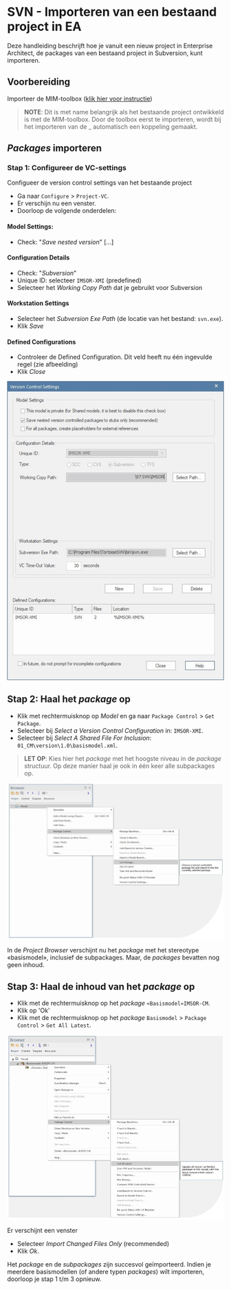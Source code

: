 # SVN - Importeren van een bestaand project in EA

Deze handleiding beschrijft hoe je vanuit een nieuw project in Enterprise Architect, de packages van een bestaand project in Subversion, kunt importeren.  

## Voorbereiding

Importeer de MIM-toolbox ([klik hier voor instructie](https://github.com/Geonovum/MIM-Werkomgeving/blob/master/UML%20profieltooling/werkversie1.1.1/README.md#1--importeren-mim-toolbox))

 > **NOTE**: Dit is met name belangrijk als het bestaande project ontwikkeld is met de MIM-toolbox. Door de toolbox eerst te importeren, wordt bij het importeren van de _ automatisch een koppeling gemaakt. 

## _Packages_ importeren

### Stap 1: Configureer de VC-settings
Configueer de version control settings van het bestaande project

 - Ga naar `Configure` > `Project-VC`.
 - Er verschijn nu een venster.
 - Doorloop de volgende onderdelen: 

#### Model Settings:
 - Check: "_Save nested version_" [...]

#### Configuration Details
 - Check: "_Subversion_"
 - Unique ID: selecteer `IMSOR-XMI` (predefined)
 - Selecteer het _Working Copy Path_ dat je gebruikt voor Subversion

#### Workstation Settings
 - Selecteer het _Subversion Exe Path_ (de locatie van het bestand: `svn.exe`).
 - Klik _Save_

#### Defined Configurations
 - Controleer de Defined Configuration. Dit veld heeft nu één ingevulde regel (zie afbeelding)
 - Klik _Close_

![](media/svn_configure_project_vc.jpg)

## Stap 2: Haal het _package_ op

 - Klik met rechtermuisknop op _Model_ en ga naar `Package Control` > `Get Package`.
 - Selecteer bij _Select a Version Control Configuration_ in: `IMSOR-XMI`.
 - Selecteer bij _Select A Shared File For Inclusion_: `01_CM\version\1.0\basismodel.xml`.

 > **LET OP**: Kies hier het _package_ met het hoogste niveau in de _package_ structuur. Op deze manier haal je ook in één keer alle subpackages op. 

![](media/svn_get_package.jpg)

In de _Project Browser_ verschijnt nu het _package_ met het stereotype «basismodel», inclusief de subpackages. Maar, de _packages_ bevatten nog geen inhoud.

## Stap 3: Haal de inhoud van het _package_ op

 - Klik met de rechtermuisknop op het _package_ `«Basismodel»IMSOR-CM`.
 - Klik op 'Ok'
 - Klik met de rechtermuisknop op het _package_ `Basismodel` > `Package Control` > `Get All Latest`.

![](media/svn_get_all_latest.jpg)

Er verschijnt een venster
 - Selecteer _Import Changed Files Only_ (recommended)
 - Klik _Ok_.

Het _package_ en de _subpackages_ zijn succesvol geïmporteerd. Indien je meerdere basismodellen (of andere typen _packages_) wilt importeren, doorloop je stap 1 t/m 3 opnieuw.